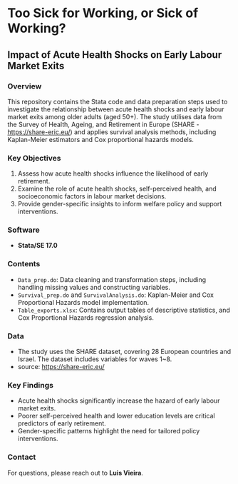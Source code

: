 # Too Sick for Working, or Sick of Working?  
## Impact of Acute Health Shocks on Early Labour Market Exits

### Overview
This repository contains the Stata code and data preparation steps used to investigate the relationship between acute health shocks and early labour market exits among older adults (aged 50+). The study utilises data from the Survey of Health, Ageing, and Retirement in Europe (SHARE - https://share-eric.eu/) and applies survival analysis methods, including Kaplan-Meier estimators and Cox proportional hazards models.

### Key Objectives
1. Assess how acute health shocks influence the likelihood of early retirement.
2. Examine the role of acute health shocks, self-perceived health, and socioeconomic factors in labour market decisions.
3. Provide gender-specific insights to inform welfare policy and support interventions.

### Software
- **Stata/SE 17.0**

### Contents
- `Data_prep.do`: Data cleaning and transformation steps, including handling missing values and constructing variables.
- `Survival_prep.do` and `SurvivalAnalysis.do`: Kaplan-Meier and Cox Proportional Hazards model implementation.
- `Table_exports.xlsx`: Contains output tables of descriptive statistics, and Cox Proportional Hazards regression analysis.

### Data
- The study uses the SHARE dataset, covering 28 European countries and Israel. The dataset includes variables for waves 1~8.
- source: https://share-eric.eu/

### Key Findings
- Acute health shocks significantly increase the hazard of early labour market exits.
- Poorer self-perceived health and lower education levels are critical predictors of early retirement.
- Gender-specific patterns highlight the need for tailored policy interventions.


### Contact
For questions, please reach out to **Luis Vieira**.

